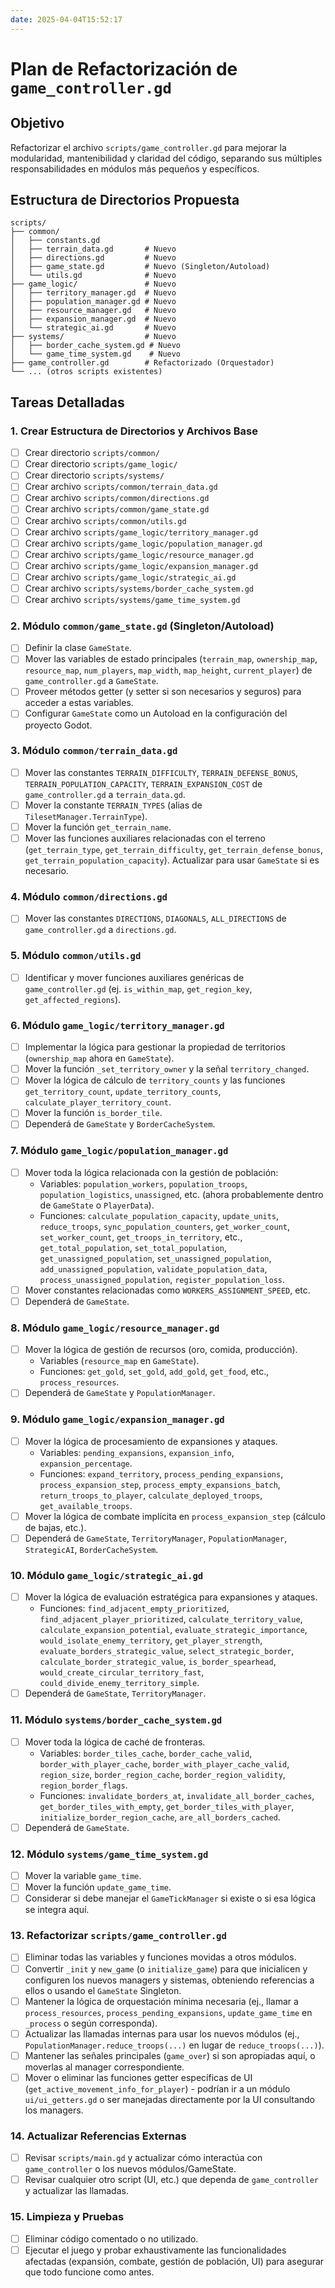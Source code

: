 ```yaml
---
date: 2025-04-04T15:52:17
---
```

# Plan de Refactorización de `game_controller.gd`

## Objetivo

Refactorizar el archivo `scripts/game_controller.gd` para mejorar la modularidad, mantenibilidad y claridad del código, separando sus múltiples responsabilidades en módulos más pequeños y específicos.

## Estructura de Directorios Propuesta

```
scripts/
├── common/
│   ├── constants.gd
│   ├── terrain_data.gd       # Nuevo
│   ├── directions.gd         # Nuevo
│   ├── game_state.gd         # Nuevo (Singleton/Autoload)
│   └── utils.gd              # Nuevo
├── game_logic/               # Nuevo
│   ├── territory_manager.gd  # Nuevo
│   ├── population_manager.gd # Nuevo
│   ├── resource_manager.gd   # Nuevo
│   ├── expansion_manager.gd  # Nuevo
│   └── strategic_ai.gd       # Nuevo
├── systems/                  # Nuevo
│   ├── border_cache_system.gd # Nuevo
│   └── game_time_system.gd    # Nuevo
├── game_controller.gd        # Refactorizado (Orquestador)
└── ... (otros scripts existentes)
```

## Tareas Detalladas

### 1. Crear Estructura de Directorios y Archivos Base

-   [ ] Crear directorio `scripts/common/`
-   [ ] Crear directorio `scripts/game_logic/`
-   [ ] Crear directorio `scripts/systems/`
-   [ ] Crear archivo `scripts/common/terrain_data.gd`
-   [ ] Crear archivo `scripts/common/directions.gd`
-   [ ] Crear archivo `scripts/common/game_state.gd`
-   [ ] Crear archivo `scripts/common/utils.gd`
-   [ ] Crear archivo `scripts/game_logic/territory_manager.gd`
-   [ ] Crear archivo `scripts/game_logic/population_manager.gd`
-   [ ] Crear archivo `scripts/game_logic/resource_manager.gd`
-   [ ] Crear archivo `scripts/game_logic/expansion_manager.gd`
-   [ ] Crear archivo `scripts/game_logic/strategic_ai.gd`
-   [ ] Crear archivo `scripts/systems/border_cache_system.gd`
-   [ ] Crear archivo `scripts/systems/game_time_system.gd`

### 2. Módulo `common/game_state.gd` (Singleton/Autoload)

-   [ ] Definir la clase `GameState`.
-   [ ] Mover las variables de estado principales (`terrain_map`, `ownership_map`, `resource_map`, `num_players`, `map_width`, `map_height`, `current_player`) de `game_controller.gd` a `GameState`.
-   [ ] Proveer métodos getter (y setter si son necesarios y seguros) para acceder a estas variables.
-   [ ] Configurar `GameState` como un Autoload en la configuración del proyecto Godot.

### 3. Módulo `common/terrain_data.gd`

-   [ ] Mover las constantes `TERRAIN_DIFFICULTY`, `TERRAIN_DEFENSE_BONUS`, `TERRAIN_POPULATION_CAPACITY`, `TERRAIN_EXPANSION_COST` de `game_controller.gd` a `terrain_data.gd`.
-   [ ] Mover la constante `TERRAIN_TYPES` (alias de `TilesetManager.TerrainType`).
-   [ ] Mover la función `get_terrain_name`.
-   [ ] Mover las funciones auxiliares relacionadas con el terreno (`get_terrain_type`, `get_terrain_difficulty`, `get_terrain_defense_bonus`, `get_terrain_population_capacity`). Actualizar para usar `GameState` si es necesario.

### 4. Módulo `common/directions.gd`

-   [ ] Mover las constantes `DIRECTIONS`, `DIAGONALS`, `ALL_DIRECTIONS` de `game_controller.gd` a `directions.gd`.

### 5. Módulo `common/utils.gd`

-   [ ] Identificar y mover funciones auxiliares genéricas de `game_controller.gd` (ej. `is_within_map`, `get_region_key`, `get_affected_regions`).

### 6. Módulo `game_logic/territory_manager.gd`

-   [ ] Implementar la lógica para gestionar la propiedad de territorios (`ownership_map` ahora en `GameState`).
-   [ ] Mover la función `_set_territory_owner` y la señal `territory_changed`.
-   [ ] Mover la lógica de cálculo de `territory_counts` y las funciones `get_territory_count`, `update_territory_counts`, `calculate_player_territory_count`.
-   [ ] Mover la función `is_border_tile`.
-   [ ] Dependerá de `GameState` y `BorderCacheSystem`.

### 7. Módulo `game_logic/population_manager.gd`

-   [ ] Mover toda la lógica relacionada con la gestión de población:
    -   Variables: `population_workers`, `population_troops`, `population_logistics`, `unassigned`, etc. (ahora probablemente dentro de `GameState` o `PlayerData`).
    -   Funciones: `calculate_population_capacity`, `update_units`, `reduce_troops`, `sync_population_counters`, `get_worker_count`, `set_worker_count`, `get_troops_in_territory`, etc., `get_total_population`, `set_total_population`, `get_unassigned_population`, `set_unassigned_population`, `add_unassigned_population`, `validate_population_data`, `process_unassigned_population`, `register_population_loss`.
-   [ ] Mover constantes relacionadas como `WORKERS_ASSIGNMENT_SPEED`, etc.
-   [ ] Dependerá de `GameState`.

### 8. Módulo `game_logic/resource_manager.gd`

-   [ ] Mover la lógica de gestión de recursos (oro, comida, producción).
    -   Variables (`resource_map` en `GameState`).
    -   Funciones: `get_gold`, `set_gold`, `add_gold`, `get_food`, etc., `process_resources`.
-   [ ] Dependerá de `GameState` y `PopulationManager`.

### 9. Módulo `game_logic/expansion_manager.gd`

-   [ ] Mover la lógica de procesamiento de expansiones y ataques.
    -   Variables: `pending_expansions`, `expansion_info`, `expansion_percentage`.
    -   Funciones: `expand_territory`, `process_pending_expansions`, `process_expansion_step`, `process_empty_expansions_batch`, `return_troops_to_player`, `calculate_deployed_troops`, `get_available_troops`.
-   [ ] Mover la lógica de combate implícita en `process_expansion_step` (cálculo de bajas, etc.).
-   [ ] Dependerá de `GameState`, `TerritoryManager`, `PopulationManager`, `StrategicAI`, `BorderCacheSystem`.

### 10. Módulo `game_logic/strategic_ai.gd`

-   [ ] Mover la lógica de evaluación estratégica para expansiones y ataques.
    -   Funciones: `find_adjacent_empty_prioritized`, `find_adjacent_player_prioritized`, `calculate_territory_value`, `calculate_expansion_potential`, `evaluate_strategic_importance`, `would_isolate_enemy_territory`, `get_player_strength`, `evaluate_borders_strategic_value`, `select_strategic_border`, `calculate_border_strategic_value`, `is_border_spearhead`, `would_create_circular_territory_fast`, `could_divide_enemy_territory_simple`.
-   [ ] Dependerá de `GameState`, `TerritoryManager`.

### 11. Módulo `systems/border_cache_system.gd`

-   [ ] Mover toda la lógica de caché de fronteras.
    -   Variables: `border_tiles_cache`, `border_cache_valid`, `border_with_player_cache`, `border_with_player_cache_valid`, `region_size`, `border_region_cache`, `border_region_validity`, `region_border_flags`.
    -   Funciones: `invalidate_borders_at`, `invalidate_all_border_caches`, `get_border_tiles_with_empty`, `get_border_tiles_with_player`, `initialize_border_region_cache`, `are_all_borders_cached`.
-   [ ] Dependerá de `GameState`.

### 12. Módulo `systems/game_time_system.gd`

-   [ ] Mover la variable `game_time`.
-   [ ] Mover la función `update_game_time`.
-   [ ] Considerar si debe manejar el `GameTickManager` si existe o si esa lógica se integra aquí.

### 13. Refactorizar `scripts/game_controller.gd`

-   [ ] Eliminar todas las variables y funciones movidas a otros módulos.
-   [ ] Convertir `_init` y `new_game` (o `initialize_game`) para que inicialicen y configuren los nuevos managers y sistemas, obteniendo referencias a ellos o usando el `GameState` Singleton.
-   [ ] Mantener la lógica de orquestación mínima necesaria (ej., llamar a `process_resources`, `process_pending_expansions`, `update_game_time` en `_process` o según corresponda).
-   [ ] Actualizar las llamadas internas para usar los nuevos módulos (ej., `PopulationManager.reduce_troops(...)` en lugar de `reduce_troops(...)`).
-   [ ] Mantener las señales principales (`game_over`) si son apropiadas aquí, o moverlas al manager correspondiente.
-   [ ] Mover o eliminar las funciones getter específicas de UI (`get_active_movement_info_for_player`) - podrían ir a un módulo `ui/ui_getters.gd` o ser manejadas directamente por la UI consultando los managers.

### 14. Actualizar Referencias Externas

-   [ ] Revisar `scripts/main.gd` y actualizar cómo interactúa con `game_controller` o los nuevos módulos/GameState.
-   [ ] Revisar cualquier otro script (UI, etc.) que dependa de `game_controller` y actualizar las llamadas.

### 15. Limpieza y Pruebas

-   [ ] Eliminar código comentado o no utilizado.
-   [ ] Ejecutar el juego y probar exhaustivamente las funcionalidades afectadas (expansión, combate, gestión de población, UI) para asegurar que todo funcione como antes.